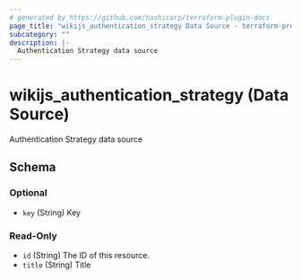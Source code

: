 ```yaml
---
# generated by https://github.com/hashicorp/terraform-plugin-docs
page_title: "wikijs_authentication_strategy Data Source - terraform-provider-wikijs"
subcategory: ""
description: |-
  Authentication Strategy data source
---
```


# wikijs_authentication_strategy (Data Source)

Authentication Strategy data source



<!-- schema generated by tfplugindocs -->
## Schema

### Optional

- `key` (String) Key

### Read-Only

- `id` (String) The ID of this resource.
- `title` (String) Title


